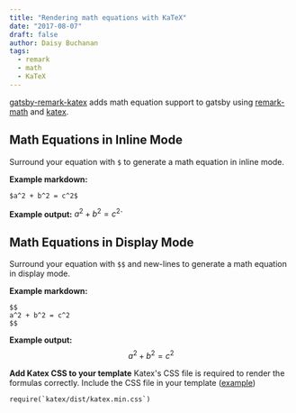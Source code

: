 ```yaml
---
title: "Rendering math equations with KaTeX"
date: "2017-08-07"
draft: false
author: Daisy Buchanan
tags:
  - remark
  - math
  - KaTeX
---
```


[gatsby-remark-katex][1] adds math equation support to gatsby using
[remark-math][2] and [katex][3].

## Math Equations in Inline Mode
Surround your equation with `$` to generate a math equation in inline mode.

**Example markdown:**
```
$a^2 + b^2 = c^2$
```

**Example output:**
$a^2 + b^2 = c^2$`

## Math Equations in Display Mode
Surround your equation with `$$` and new-lines to generate a math equation in
display mode.

**Example markdown:**
```
$$
a^2 + b^2 = c^2
$$
```

**Example output:**
$$
a^2 + b^2 = c^2
$$

**Add Katex CSS to your template**
Katex's CSS file is required to render the formulas correctly. Include the CSS file in your template ([example][4])
```
require(`katex/dist/katex.min.css`)
```

[1]: https://www.gatsbyjs.org/packages/gatsby-remark-katex/
[2]: https://github.com/Rokt33r/remark-math
[3]: https://github.com/Khan/KaTeX
[4]: https://github.com/gatsbyjs/gatsby/blob/master/examples/using-remark/src/templates/template-blog-post.js
